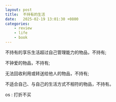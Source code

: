 ```yaml
---
layout: post
title:  不持有的生活
date:   2025-02-19 13:01:30 +0800
categories: 
    - review
    - life
    - book
---
```


不持有的享乐生活超过自己管理能力的物品，不持有;

不钟爱的物品，不持有;

无法回收利用或转送给他人的物品，不持有;

不适合自己、与自己的生活方式不相符的物品，不持有。

os : 打折不买